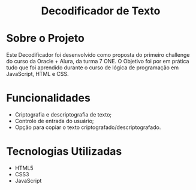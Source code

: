 <h1 align="center"> Decodificador de Texto </h1>

# Sobre o Projeto

Este Decodificador foi desenvolvido como proposta do primeiro challenge do curso da Oracle + Alura, da turma 7 ONE. O Objetivo foi por em prática tudo que foi aprendido durante o curso de lógica de programação em JavaScript, HTML e CSS.

# Funcionalidades

- Criptografia e descriptografia de texto;
- Controle de entrada do usuário;
- Opção para copiar o texto criptografado/descriptografado.

# Tecnologias Utilizadas

- HTML5
- CSS3
- JavaScript
